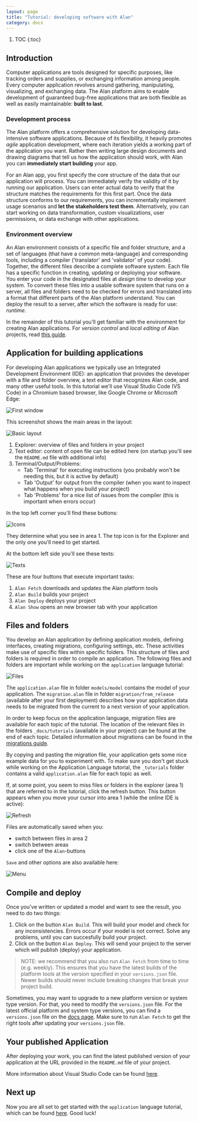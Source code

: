 ```yaml
---
layout: page
title: "Tutorial: developing software with Alan"
category: docs
---
```


1. TOC
{:toc}

## Introduction
Computer applications are tools designed for specific purposes, like tracking orders and supplies, or exchanging information among people. Every computer application revolves around gathering, manipulating, visualizing, and exchanging data. The Alan platform aims to enable development of guaranteed bug-free applications that are both flexible as well as easily maintainable: **built to last**.

### Development process
The Alan platform offers a comprehensive solution for developing data-intensive software applications. Because of its flexibility, it heavily promotes *agile* application development, where each iteration yields a working part of the application you want. Rather then writing large design documents and drawing diagrams that tell us how the application should work, with Alan you can **immediately start building** your app.

For an Alan app, you first specify the core structure of the data that our application will process. You can immediately verify the validity of it by running our application. Users can enter actual data to verify that the structure matches the requirements for this first part. Once the data structure conforms to our requirements, you can incrementally implement usage scenarios and **let the stakeholders test them**. Alternatively, you can start working on data transformation, custom visualizations, user permissions, or data exchange with other applications.

### Environment overview
An Alan environment consists of a specific file and folder structure, and a set of languages (that have a common meta-language) and corresponding tools, including a compiler ('translator' and 'validator' of your code). Together, the different files describe a complete software system. Each file has a specific function in creating, updating or deploying your software. You enter your code in the designated files at *design time* to develop your system. To convert these files into a usable software system that runs on a server, all files and folders need to be checked for errors and translated into a format that different parts of the Alan platform understand. You can deploy the result to a server, after which the software is ready for use: *runtime*.

In the remainder of this tutorial you'll get familiar with the environment for creating Alan applications.
For *version control* and *local editing* of Alan projects, read [this guide](/pages/tutorials/ide/ide-version-control.html).

## Application for building applications
For developing Alan applications we typically use an Integrated Development Environment (IDE): an application that provides the developer with a file and folder overview, a text editor that recognizes Alan code, and many other useful tools.
In this tutorial we'll use Visual Studio Code (VS Code) in a Chromium based browser, like Google Chrome or Microsoft Edge:

![First window](./images_IDE/001.png)

This screenshot shows the main areas in the layout:

![Basic layout](./images_IDE/002.png)

1. Explorer: overview of files and folders in your project
2. Text editor: content of open file can be edited here (on startup you'll see the `README.md` file with additional info)
3. Terminal/Output/Problems:
    - Tab 'Terminal' for executing instructions (you probably won't be needing this, but it is active by default)
    - Tab 'Output' for output from the compiler (when you want to inspect what happens when you build your project)
    - Tab 'Problems' for a nice list of issues from the compiler (this is important when errors occur)

In the top left corner you'll find these buttons:

![Icons](./images_IDE/003.png)

They determine what you see in area 1. The top icon is for the Explorer and the only one you'll need to get started.

At the bottom left side you'll see these texts:

![Texts](./images_IDE/004.png)

These are four buttons that execute important tasks:
1. `Alan Fetch` downloads and updates the Alan platform tools
2. `Alan Build` builds your project
3. `Alan Deploy` deploys your project
4. `Alan Show` opens an new browser tab with your application

## Files and folders
You develop an Alan application by defining application models, defining interfaces, creating migrations, configuring settings, etc.
These activities make use of specific files within specific folders.
This structure of files and folders is required in order to compile an application.
The following files and folders are important while working on the `application` language tutorial:

![Files](./images_IDE/005.png)

The `application.alan` file in folder `models/model` contains the model of your application.
The `migration.alan` file in folder `migration/from_release` (available after your first deployment) describes how your application data needs to be migrated from the current to a next version of your application.

In order to keep focus on the application language, migration files are available for each topic of the tutorial.
The location of the relevant files in the folders `_docs/tutorials` (available in your project) can be found at the end of each topic. Detailed information about migrations can be found in the [migrations guide](/pages/tutorials/migrations/2022.2/migrations.html).

By copying and pasting the migration file, your application gets some nice example data for you to experiment with.
To make sure you don't get stuck while working on the Application Language tutorial, the `_tutorials` folder contains a valid `application.alan` file for each topic as well.

If, at some point, you seem to miss files or folders in the explorer (area 1) that are referred to in the tutorial, click the refresh button.
This button appears when you move your cursor into area 1 (while the online IDE is active):

![Refresh](./images_IDE/006.png)

Files are automatically saved when you:
- switch between files in area 2
- switch between areas
- click one of the `Alan`-buttons

`Save` and other options are also available here:

![Menu](./images_IDE/007.png)

## Compile and deploy
Once you've written or updated a model and want to see the result, you need to do two things:
1. Click on the button `Alan Build`.
This will build your model and check for any inconsistencies.
Errors occur if your model is not correct.
Solve any problems, until you can succesfully build your project.
2. Click on the button `Alan Deploy`.
This will send your project to the server which will publish (deploy) your application.

> NOTE: we recommend that you also run `Alan Fetch` from time to time (e.g. weekly).
This ensures that you have the latest builds of the platform tools at the version specified in your `versions.json` file.
Newer builds should never include breaking changes that break your project build.

Sometimes, you may want to upgrade to a new platform version or system type version.
For that, you need to modify the `versions.json` file.
For the latest official platform and system type versions, you can find a `versions.json` file on the [docs page](/pages/docs.html).
Make sure to run `Alan Fetch` to get the right tools after updating your `versions.json` file.

## Your published Application
After deploying your work, you can find the latest published version of your application at the URL provided in the `README.md` file of your project.

More information about Visual Studio Code can be found [here](https://code.visualstudio.com/).

## Next up
Now you are all set to get started with the `application` language tutorial, which can be found [here](/pages/tutorials/model/2022.2/application-tutorial.html). Good luck!

